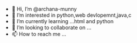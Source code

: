 - 👋 Hi, I’m @archana-munny
- 👀 I’m interested in python,web devlopemnt,java,c
- 🌱 I’m currently learning ...html and python
- 💞️ I’m looking to collaborate on ...
- 📫 How to reach me ...

<!---
archana-munny/archana-munny is a ✨ special ✨ repository because its `README.md` (this file) appears on your GitHub profile.
You can click the Preview link to take a look at your changes.
--->
